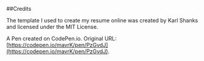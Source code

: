 ##Credits

The template I used to create my resume online was created by Karl Shanks and licensed under the MIT License.

A Pen created on CodePen.io. Original URL: [https://codepen.io/mavrK/pen/PzGvdJ](https://codepen.io/mavrK/pen/PzGvdJ).

